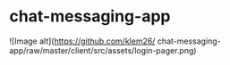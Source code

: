 # chat-messaging-app

![Image alt](https://github.com/klem26/
chat-messaging-app/raw/master/client/src/assets/login-pager.png)

